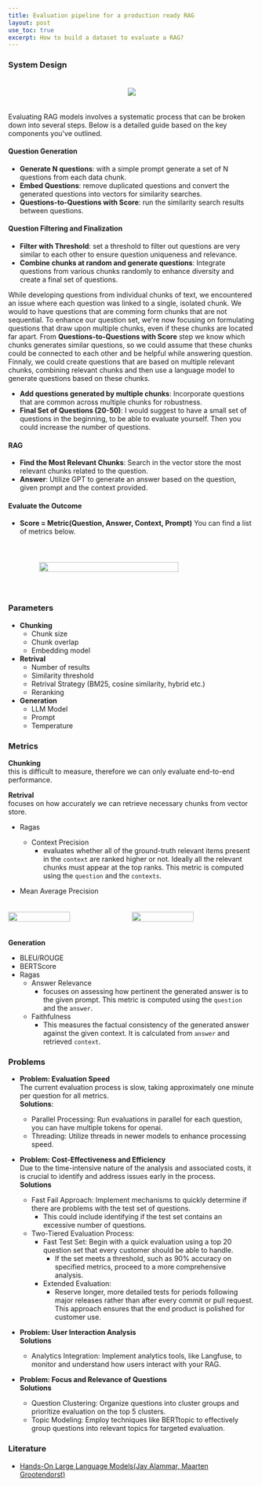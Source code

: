 ```yaml
---
title: Evaluation pipeline for a production ready RAG
layout: post
use_toc: true
excerpt: How to build a dataset to evaluate a RAG?
---
```

### System Design

<div style="display: flex; justify-content: center; padding-top: 20px; padding-bottom: 20px;">
    <img src="{{ site.baseurl }}/images/LLMOps/system_design.png">
</div>

Evaluating RAG models involves a systematic process that can be broken down into several steps. Below is a detailed guide based on the key components you've outlined.

#### Question Generation
- **Generate N questions**: with a simple prompt generate a set of N questions from each data chunk.
- **Embed Questions**: remove duplicated questions and convert the generated questions into vectors for similarity searches.
- **Questions-to-Questions with Score**: run the similarity search results between questions.

#### Question Filtering and Finalization
- **Filter with Threshold**: set a threshold to filter out questions are very similar to each other to ensure question uniqueness and relevance.
- **Combine chunks at random and generate questions**: Integrate questions from various chunks randomly to enhance diversity and create a final set of questions.

While developing questions from individual chunks of text, we encountered an issue where each question was linked to a single, isolated chunk. 
We would to have questions that are comming form chunks that are not sequential. To enhance our question set, we're now focusing on formulating questions that draw upon multiple chunks, even if these chunks are located far apart. 
From **Questions-to-Questions with Score** step we know which chunks generates similar questions, so we could assume that these chunks could be connected to each other and be helpful while answering question. 
Finnaly, we could create questions that are based on multiple relevant chunks, combining relevant chunks and then use a language model to generate questions based on these chunks.

- **Add questions generated by multiple chunks**: Incorporate questions that are common across multiple chunks for robustness.
- **Final Set of Questions (20-50)**: I would suggest to have a small set of questions in the beginning, to be able to evaluate yourself. Then you could increase the number of questions.

#### RAG

- **Find the Most Relevant Chunks**: Search in the vector store the most relevant chunks related to the question.
- **Answer**: Utilize GPT to generate an answer based on the question, given prompt and the context provided.

#### Evaluate the Outcome

- **Score = Metric(Question, Answer, Context, Prompt)**
You can find a list of metrics below.

<div style="display: flex; justify-content: center; padding-top: 40px; padding-bottom: 40px;">
    <img src="{{ site.baseurl }}/images/LLMOps/dashboard.png" style="width: 75%;"/>
</div>

### Parameters
- **Chunking**
  - Chunk size
  - Chunk overlap
  - Embedding model
- **Retrival**
  - Number of results
  - Similarity threshold
  - Retrival Strategy (BM25, cosine similarity, hybrid etc.)
  - Reranking
- **Generation**
  - LLM Model
  - Prompt
  - Temperature

### Metrics
**Chunking**   
this is difficult to measure, therefore we can only evaluate end-to-end performance. 

**Retrival**   
focuses on how accurately we can retrieve necessary chunks from vector store.
- Ragas
  - Context Precision
    - evaluates whether all of the ground-truth relevant items present in the `context` are ranked higher or not. Ideally all the relevant chunks must appear at the top ranks. This metric is computed using the `question` and the `contexts`.

- Mean Average Precision

<div style="display: flex; justify-content: center; padding-top: 20px; padding-bottom: 20px;">
    <img src="{{ site.baseurl }}/images/LLMOps/retrival2.png" style="width: 50%;"/>
    <img src="{{ site.baseurl }}/images/LLMOps/retrival.png" style="width: 50%;"/>
</div>

**Generation**
- BLEU/ROUGE
- BERTScore
- Ragas
  - Answer Relevance 
    - focuses on assessing how pertinent the generated answer is to the given prompt. This metric is computed using the `question` and the `answer`.     
  - Faithfulness
    - This measures the factual consistency of the generated answer against the given context. It is calculated from `answer` and retrieved `context`.

### Problems
- **Problem: Evaluation Speed**   
The current evaluation process is slow, taking approximately one minute per question for all metrics.   
**Solutions**:
  - Parallel Processing: Run evaluations in parallel for each question, you can have multiple tokens for openai.
  - Threading: Utilize threads in newer models to enhance processing speed.

- **Problem: Cost-Effectiveness and Efficiency**   
Due to the time-intensive nature of the analysis and associated costs, it is crucial to identify and address issues early in the process.   
**Solutions**
  - Fast Fail Approach: Implement mechanisms to quickly determine if there are problems with the test set of questions.
    - This could include identifying if the test set contains an excessive number of questions.
  - Two-Tiered Evaluation Process:
    - Fast Test Set: Begin with a quick evaluation using a top 20 question set that every customer should be able to handle.
      - If the set meets a threshold, such as 90% accuracy on specified metrics, proceed to a more comprehensive analysis.
    - Extended Evaluation:
      - Reserve longer, more detailed tests for periods following major releases rather than after every commit or pull request. This approach ensures that the end product is polished for customer use.

- **Problem: User Interaction Analysis**   
**Solutions**
  - Analytics Integration: Implement analytics tools, like Langfuse, to monitor and understand how users interact with your RAG.

- **Problem: Focus and Relevance of Questions**    
**Solutions**
  - Question Clustering: Organize questions into cluster groups and prioritize evaluation on the top 5 clusters.
  - Topic Modeling: Employ techniques like BERTtopic to effectively group questions into relevant topics for targeted evaluation.

### Literature 
- [Hands-On Large Language Models(Jay Alammar, Maarten Grootendorst)](https://learning.oreilly.com/api/v1/continue/9781098150952/)
